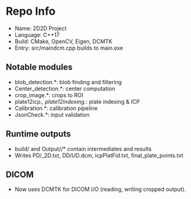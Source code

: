 # Repo Info

- Name: 2D2D Project
- Language: C++17
- Build: CMake, OpenCV, Eigen, DCMTK
- Entry: src/maindcm.cpp builds to main.exe

## Notable modules
- blob_detection.*: blob finding and filtering
- Center_detection.*: center computation
- crop_image.*: crops to ROI
- plate12icp.*, plate12indexing.*: plate indexing & ICP
- Calibration.*: calibration pipeline
- JsonCheck.*: input validation

## Runtime outputs
- build/ and Output/<Position>/* contain intermediates and results
- Writes PD/<position>_2D.txt, DD/<position>UD.dcm, icpPlatFid.txt, final_plate_points.txt

## DICOM
- Now uses DCMTK for DICOM I/O (reading, writing cropped output).